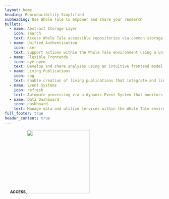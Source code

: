 ```yaml
---
layout: home
heading: Reproducibility Simplified
subheading: Use Whole Tale to empower and share your research
bullets:
  - name: Abstract Storage Layer
    icon: search
    text: Access Whole Tale accessible repositories via common storage interfaces with a unified namespace. 
  - name: Unified Authentication
    icon: user
    text: Support actions within the Whole Tale environment using a unified identity and flexible authentication mechanisms.
  - name: Flexible Frontends
    icon: eye-open
    text: Develop and share analyses using an intuitive frontend model (e.g., Jupyter notebooks) and leveraging integrated Python and R APIs.
  - name: Living Publications
    icon: cog
    text: Enable creation of living publications that integrate and link data, computations, and scholarly articles.
  - name: Event Systems
    icon: refresh
    text: Automate processing via a dynamic Event System that monitors changes within the ecosystem (e.g. new data published).
  - name: Data Dashboard
    icon: dashboard
    text: Manage data and utilize services within the Whole Tale environment using an intuitive and powerful data dashboard. 
full_footer: true
header_content: true
---
```


<a href="https://dashboard.wholetale.org/" class="btn btn-success btn-large-text" style="padding: .58571429em 1.2em;">
  <div style="font-weight: 700; font-size: 86%; display: inline-block;">ACCESS</div>
  <img src="assets/images/whole_tale_logo_text_long_light.png" style="width:200px; margin: 0 0 4px 0;">
</a>

